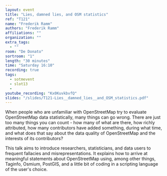 ```yaml
---
layout: event
title: "Lies, damned lies, and OSM statistics"
ref: "T121"
name: "Frederik Ramm"
authors: "Frederik Ramm"
affiliations: ""
organization: ""
extra_tags:
  - ""
room: "De Donato"
sortroom: "1"
length: "30 minutes"
time: "Saturday 16:10"
recording: true
tags:
  - sotmevent
  - slot13
  - 
youtube_recording: "Kx0KuvkbvfQ"
slides: "/slides/T121-Lies__damned_lies__and_OSM_statistics.pdf"
---
```

When people who are unfamiliar with OpenStreetMap try to evaluate OpenStreetMap data statistically, many things can go wrong. There are just too many things you can count - how many of what are there, how richly attributed,
how many contributors have added something, during what time, and what does that say about the data quality of OpenStreetMap and the interests of its contributors?

This talk aims to introduce researchers, statisticians, and data users to frequent fallacies and misrepresentations. It explains how to arrive at meaningful statements about OpenStreetMap using, among other things, Taginfo, Osmium, PostGIS, and a little bit of coding in a scripting language of the user&#39;s choice.
